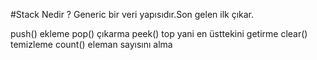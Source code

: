 ﻿#Stack Nedir ?
Generic bir veri yapısıdır.Son gelen ilk çıkar.

push() ekleme
pop() çıkarma
peek() top yani en üsttekini getirme
clear() temizleme
count() eleman sayısını alma

